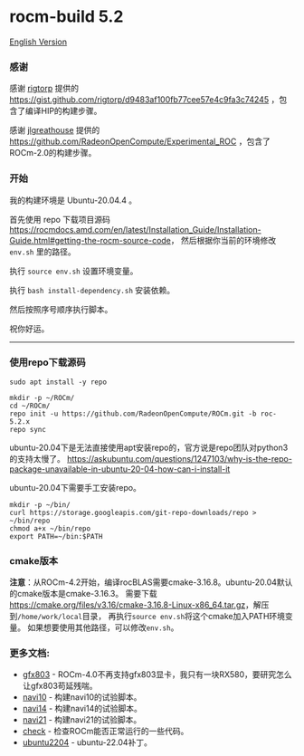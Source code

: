 # rocm-build 5.2

[English Version](README.md)

### 感谢

感谢 [rigtorp](https://github.com/rigtorp) 提供的 <https://gist.github.com/rigtorp/d9483af100fb77cee57e4c9fa3c74245> ，包含了编译HIP的构建步骤。

感谢 [jlgreathouse](https://github.com/jlgreathouse) 提供的 <https://github.com/RadeonOpenCompute/Experimental_ROC> ，包含了ROCm-2.0的构建步骤。

### 开始

我的构建环境是 Ubuntu-20.04.4 。

首先使用 repo 下载项目源码 <https://rocmdocs.amd.com/en/latest/Installation_Guide/Installation-Guide.html#getting-the-rocm-source-code>，
然后根据你当前的环境修改 `env.sh` 里的路径。

执行 `source env.sh` 设置环境变量。

执行 `bash install-dependency.sh` 安装依赖。

然后按照序号顺序执行脚本。

祝你好运。

---

### 使用repo下载源码

```
sudo apt install -y repo

mkdir -p ~/ROCm/
cd ~/ROCm/
repo init -u https://github.com/RadeonOpenCompute/ROCm.git -b roc-5.2.x
repo sync
```

ubuntu-20.04下是无法直接使用apt安装repo的，官方说是repo团队对python3的支持太慢了。
<https://askubuntu.com/questions/1247103/why-is-the-repo-package-unavailable-in-ubuntu-20-04-how-can-i-install-it>

ubuntu-20.04下需要手工安装repo。

```
mkdir -p ~/bin/
curl https://storage.googleapis.com/git-repo-downloads/repo > ~/bin/repo
chmod a+x ~/bin/repo
export PATH=~/bin:$PATH
```

### cmake版本

**注意**：从ROCm-4.2开始，编译rocBLAS需要cmake-3.16.8。ubuntu-20.04默认的cmake版本是cmake-3.16.3。
需要下载<https://cmake.org/files/v3.16/cmake-3.16.8-Linux-x86_64.tar.gz>，解压到`/home/work/local`目录，
再执行`source env.sh`将这个cmake加入PATH环境变量。
如果想要使用其他路径，可以修改`env.sh`。

### 更多文档:

* [gfx803](gfx803/README_zh_CN.md) - ROCm-4.0不再支持gfx803显卡，我只有一块RX580，要研究怎么让gfx803苟延残喘。
* [navi10](navi10/README_zh_CN.md) - 构建navi10的试验脚本。
* [navi14](navi14/README_zh_CN.md) - 构建navi14的试验脚本。
* [navi21](navi21/README_zh_CN.md) - 构建navi21的试验脚本。
* [check](check/README_zh_CN.md) - 检查ROCm能否正常运行的一些代码。
* [ubuntu2204](ubuntu2204/README_zh_CN.md) - ubuntu-22.04补丁。

